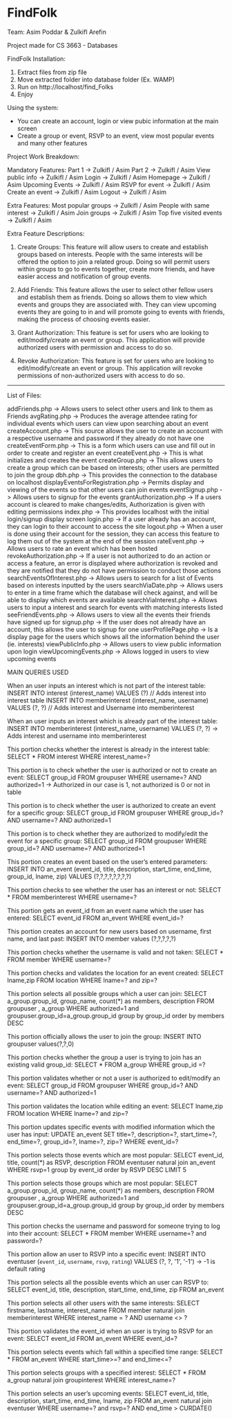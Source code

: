 # FindFolk
Team: Asim Poddar & Zulkifl Arefin

Project made for CS 3663 - Databases

FindFolk
Installation:
1) Extract files from zip file
2) Move extracted folder into database folder (Ex. WAMP)
3) Run on http://localhost/find_Folks
4) Enjoy

Using the system:
- You can create an account, login or view pubic information at the main screen
- Create a group or event, RSVP to an event, view most popular events and many other features
  

Project Work Breakdown:

Mandatory Features:
Part 1 -> Zulkifl / Asim
Part 2 -> Zulkifl / Asim
View public info -> Zulkifl / Asim
Login -> Zulkifl / Asim
Homepage -> Zulkifl / Asim
Upcoming Events -> Zulkifl / Asim
RSVP for event -> Zulkifl / Asim
Create an event -> Zulkifl / Asim
Logout -> Zulkifl / Asim

Extra Features:
Most popular groups -> Zulkifl / Asim
People with same interest -> Zulkifl / Asim
Join groups -> Zulkifl / Asim
Top five visited events -> Zulkifl / Asim

Extra Feature Descriptions:

1) Create Groups: This feature will allow users to create and establish groups based on interests. People with the same interests will be offered the option to join a related group. Doing so will permit users within groups to go to events together, create more friends, and have easier access and notification of group events. 

2) Add Friends: This feature allows the user to select other fellow users and establish them as friends. Doing so allows them to view which events and groups they are associated with. They can view upcoming events they are going to in and will promote going to events with friends, making the process of choosing events easier.

3) Grant Authorization: This feature is set for users who are looking to edit/modify/create an event or group. This application will provide authorized users with permission and access to do so.

4) Revoke Authorization: This feature is set for users who are looking to edit/modify/create an event or group. This application will revoke permissions of non-authorized users with access to do so.

__________________________

List of Files:

addFriends.php -> Allows users to select other users and link to them as Friends
avgRating.php -> Produces the average attendee rating for individual events which users can view upon searching about an event
createAccount.php -> This source allows the user to create an account with a respective username and password if they already do not have one
createEventForm.php -> This is a form which users can use and fill out in order to create and register an event
createEvent.php -> This is what initializes and creates the event
createGroup.php -> This allows users to create a group which can be based on interests; other users are permitted to join the group
dbh.php -> This provides the connection to the database on localhost
displayEventsForRegistration.php -> Permits display and viewing of the events so that other users can join events
eventSignup.php -> Allows users to signup for the events
grantAuthorization.php -> If a users account is cleared to make changes/edits, Authorization is given with editing permissions
index.php -> This provides localhost with the initial login/signup display screen
login.php -> If a user already has an account, they can login to their account to access the site
logout.php -> When a user is done using their account for the session, they can access this feature to log them out of the system at the end of the session
rateEvent.php -> Allows users to rate an event which has been hosted
revokeAuthorization.php -> If a user is not authorized to do an action or access a feature, an error is displayed where authorization is revoked and they are notified that they do not have permission to conduct those actions
searchEventsOfInterest.php -> Allows users to search for a list of Events based on interests inputted by the users
searchViaDate.php -> Allows users to enter in a time frame which the database will check against, and will be able to display which events are available
searchViaInterest.php -> Allows users to input a interest and search for events with matching interests listed
seeFriendEvents.php -> Allows users to view all the events their friends have signed up for
signup.php -> If the user does not already have an account, this allows the user to signup for one
userProfilePage.php -> Is a display page for the users which shows all the information behind the user (ie. interests)
viewPublicInfo.php -> Allows users to view public information upon login
viewUpcomingEvents.php -> Allows logged in users to view upcoming events

MAIN QUERIES USED

When an user inputs an interest which is not part of the interest table:
INSERT INTO interest (interest_name) VALUES (?) // Adds interest into interest table
INSERT INTO memberinterest (interest_name, username) VALUES (?, ?) // Adds interest and Username into memberinterest

When an user inputs an interest which is already part of the interest table:
INSERT INTO memberinterest (interest_name, username) VALUES (?, ?) -> Adds interest and username into memberinterest

This portion checks whether the interest is already in the interest table:
SELECT * FROM interest WHERE interest_name=?

This portion is to check whether the user is authorized or not to create an event:
SELECT group_id FROM groupuser WHERE username=? AND authorized=1 -> Authorized in our case is 1, not authorized is 0 or not in table

This portion is to check whether the user is authorized to create an event for a specific group:
SELECT group_id FROM groupuser WHERE group_id=? AND username=? AND authorized=1

This portion is to check whether they are authorized to modify/edit the event for a specific group:
SELECT group_id FROM groupuser WHERE group_id=? AND username=? AND authorized=1

This portion creates an event based on the user’s entered parameters:
INSERT INTO an_event (event_id, title, description, start_time, end_time, group_id, lname, zip) VALUES (?,?,?,?,?,?,?,?)

This portion checks to see whether the user has an interest or not:
SELECT * FROM memberinterest WHERE username=?

This portion gets an event_id from an event name which the user has entered:
SELECT event_id FROM an_event WHERE event_id=?

This portion creates an account for new users based on username, first name, and last past:
INSERT INTO member values (?,?,?,?,?)

This portion checks whether the username is valid and not taken:
SELECT * FROM member WHERE username=?

This portion checks and validates the location for an event created:
SELECT lname,zip FROM location WHERE lname=? and zip=?

This portion selects all possible groups which a user can join:
SELECT a_group.group_id, group_name, count(*) as members, description FROM groupuser , a_group WHERE authorized=1 and groupuser.group_id=a_group.group_id group by group_id order by members DESC

This portion officially allows the user to join the group:
INSERT INTO groupuser values(?,?,0)

This portion checks whether the group a user is trying to join has an existing valid group_id:
SELECT * FROM a_group WHERE group_id =?

This portion validates whether or not a user is authorized to edit/modify an event:
SELECT group_id FROM groupuser WHERE group_id=? AND username=? AND authorized=1

This portion validates the location while editing an event:
SELECT lname,zip FROM location WHERE lname=? and zip=?

This portion updates specific events with modified information which the user has input:
UPDATE an_event SET title=?, description=?, start_time=?, end_time=?, group_id=?, lname=?, zip=? WHERE event_id=?

This portion selects those events which are most popular:
SELECT event_id, title, count(*) as RSVP, description FROM eventuser natural join an_event WHERE rsvp=1 group by event_id order by RSVP DESC LIMIT 5

This portion selects those groups which are most popular:
SELECT a_group.group_id, group_name, count(*) as members, description FROM groupuser , a_group WHERE authorized=1 and groupuser.group_id=a_group.group_id group by group_id order by members DESC

This portion checks the username and password for someone trying to log into their account:
SELECT * FROM member WHERE username=? and password=?

This portion allow an user to RSVP into a specific event:
INSERT INTO eventuser (`event_id`, `username`, `rsvp`, `rating`) VALUES (?, ?, '1', '-1') -> -1 is default rating

This portion selects all the possible events which an user can RSVP to:
SELECT event_id, title, description, start_time, end_time, zip FROM an_event

This portion selects all other users with the same interests:
SELECT firstname, lastname, interest_name FROM member natural join memberinterest WHERE interest_name = ? AND username <> ?

This portion validates the event_id when an user is trying to RSVP for an event:
SELECT event_id FROM an_event WHERE event_id=?

This portion selects events which fall within a specified time range:
SELECT * FROM an_event WHERE start_time>=? and end_time<=?

This portion selects groups with a specified interest:
SELECT * FROM a_group natural join groupinterest WHERE interest_name=?

This portion selects an user’s upcoming events:
SELECT event_id, title, description, start_time, end_time, lname, zip FROM an_event natural join eventuser WHERE username=? and rsvp=? AND end_time > CURDATE()
